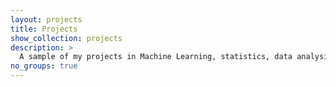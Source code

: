 ```yaml
---
layout: projects
title: Projects
show_collection: projects
description: >
  A sample of my projects in Machine Learning, statistics, data analysis and visuzlaization, and MLOps.
no_groups: true
---
```

